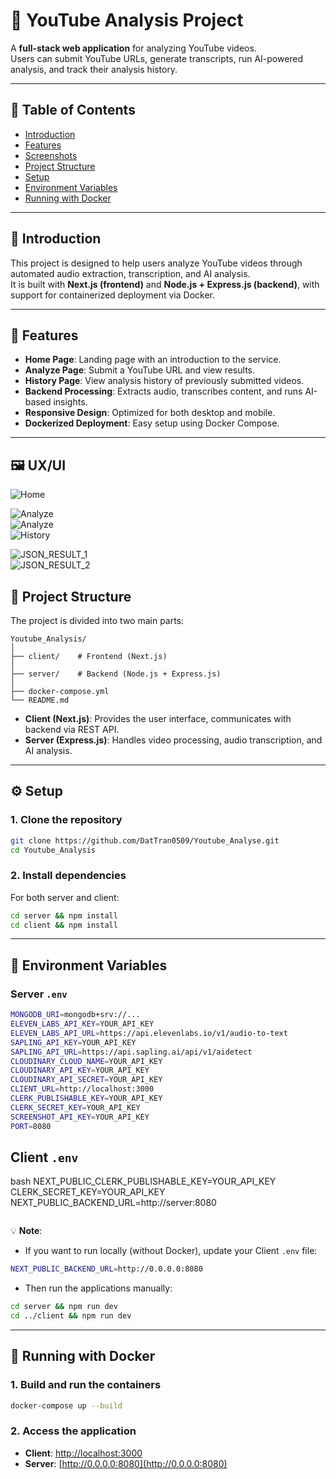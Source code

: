 # 🎥 YouTube Analysis Project  

A **full-stack web application** for analyzing YouTube videos.  
Users can submit YouTube URLs, generate transcripts, run AI-powered analysis, and track their analysis history.  

---

## 📌 Table of Contents  
- [Introduction](#introduction)  
- [Features](#features)  
- [Screenshots](#screenshots)  
- [Project Structure](#project-structure)  
- [Setup](#setup)  
- [Environment Variables](#environment-variables)  
- [Running with Docker](#running-with-docker)  

---

## 🌟 Introduction  

This project is designed to help users analyze YouTube videos through automated audio extraction, transcription, and AI analysis.  
It is built with **Next.js (frontend)** and **Node.js + Express.js (backend)**, with support for containerized deployment via Docker.  

---

## 🚀 Features  

- **Home Page**: Landing page with an introduction to the service.  
- **Analyze Page**: Submit a YouTube URL and view results.  
- **History Page**: View analysis history of previously submitted videos.  
- **Backend Processing**: Extracts audio, transcribes content, and runs AI-based insights.  
- **Responsive Design**: Optimized for both desktop and mobile.  
- **Dockerized Deployment**: Easy setup using Docker Compose.  

---

## 🖼️ UX/UI  


![Home](Images/Home_1.png)  

![Analyze](Images/Result_1.png)  
![Analyze](Images/Result_2.png)  
![History](Images/History.png)  

![JSON_RESULT_1](Images/JSON_Result_1.png)  
![JSON_RESULT_2](Images/JSON_Result_2.png)  



## 📂 Project Structure  

The project is divided into two main parts:  

```
Youtube_Analysis/
│
├── client/    # Frontend (Next.js)
│
├── server/    # Backend (Node.js + Express.js)
│
├── docker-compose.yml
└── README.md
```  

- **Client (Next.js)**: Provides the user interface, communicates with backend via REST API.  
- **Server (Express.js)**: Handles video processing, audio transcription, and AI analysis.  

---

## ⚙️ Setup  

### 1. Clone the repository  
```bash
git clone https://github.com/DatTran0509/Youtube_Analyse.git
cd Youtube_Analysis
```  

### 2. Install dependencies  
For both server and client:  
```bash
cd server && npm install
cd client && npm install
```  

---

## 🔑 Environment Variables  

### Server `.env`  
```bash
MONGODB_URI=mongodb+srv://...
ELEVEN_LABS_API_KEY=YOUR_API_KEY
ELEVEN_LABS_API_URL=https://api.elevenlabs.io/v1/audio-to-text
SAPLING_API_KEY=YOUR_API_KEY
SAPLING_API_URL=https://api.sapling.ai/api/v1/aidetect
CLOUDINARY_CLOUD_NAME=YOUR_API_KEY
CLOUDINARY_API_KEY=YOUR_API_KEY
CLOUDINARY_API_SECRET=YOUR_API_KEY
CLIENT_URL=http://localhost:3000
CLERK_PUBLISHABLE_KEY=YOUR_API_KEY
CLERK_SECRET_KEY=YOUR_API_KEY
SCREENSHOT_API_KEY=YOUR_API_KEY
PORT=8080
```  

## Client `.env`  
bash
NEXT_PUBLIC_CLERK_PUBLISHABLE_KEY=YOUR_API_KEY
CLERK_SECRET_KEY=YOUR_API_KEY
NEXT_PUBLIC_BACKEND_URL=http://server:8080
``` 
```
💡 **Note**:  
- If you want to run locally (without Docker), update your Client `.env` file:  
```bash
NEXT_PUBLIC_BACKEND_URL=http://0.0.0.0:8080
```  
- Then run the applications manually:  
```bash
cd server && npm run dev
cd ../client && npm run dev
``` 

---

## 🐳 Running with Docker  

### 1. Build and run the containers  
```bash
docker-compose up --build
```  

### 2. Access the application  
- **Client**: [http://localhost:3000](http://localhost:3000)  
- **Server**: [http://0.0.0.0:8080](http://0.0.0.0:8080)  

